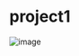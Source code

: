 # project1
![image](https://github.com/Noran15/project1/assets/148496501/fc7b11e2-92d4-4c95-869a-78529b2a15a8)

